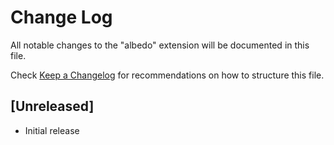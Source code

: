 # Change Log

All notable changes to the "albedo" extension will be documented in this file.

Check [Keep a Changelog](http://keepachangelog.com/) for recommendations on how to structure this file.

## [Unreleased]

- Initial release